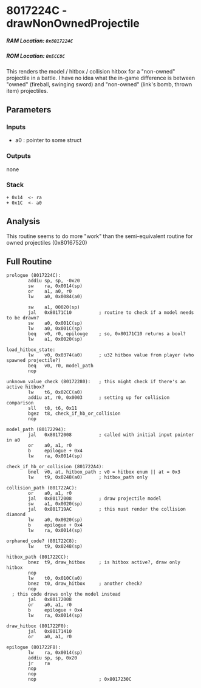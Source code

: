 # 8017224C - drawNonOwnedProjectile
##### RAM Location: `0x8017224C`
##### ROM Location: `0xECC8C`

This renders the model / hitbox / collision hitbox for a "non-owned" projectile in a battle.
I have no idea what the in-game difference is between "owned" (fireball, swinging sword)
and "non-owned" (link's bomb, thrown item) projectiles.

## Parameters
### Inputs
* a0 : pointer to some struct

### Outputs
none

### Stack
```
+ 0x14  <- ra
+ 0x1C  <- a0
```

## Analysis
This routine seems to do more "work" than the semi-equivalent routine for owned projectiles (0x80167520)

## Full Routine
```Assembly
prologue (8017224C):
        addiu sp, sp, -0x20
        sw    ra, 0x0014(sp)
        or    a1, a0, r0
        lw    a0, 0x0084(a0)

        sw    a1, 00020(sp)
        jal   0x80171C10          ; routine to check if a model needs to be drawn?
        sw    a0, 0x001C(sp)
        lw    a0, 0x001C(sp)
        beq   v0, r0, epilouge    ; so, 0x80171C10 returns a bool?
        lw    a1, 0x0020(sp)

load_hitbox_state:
        lw    v0, 0x0374(a0)      ; u32 hitbox value from player (who spawned projectile?)
        beq   v0, r0, model_path
        nop

unknown_value_check (80172280):   ; this might check if there's an active hitbox?
        lw    t6, 0x02CC(a0)
        addiu at, r0, 0x0003      ; setting up for collision comparison
        sll   t8, t6, 0x11
        bgez  t8, check_if_hb_or_collision
        nop

model_path (80172294):
        jal   0x80172008          ; called with initial input pointer in a0
        or    a0, a1, r0
        b     epilogue + 0x4
        lw    ra, 0x0014(sp)

check_if_hb_or_collision (801722A4):
        bnel  v0, at, hitbox_path ; v0 = hitbox enum || at = 0x3
        lw    t9, 0x0248(a0)      ; hitbox_path only

collision_path (801722AC):
        or    a0, a1, r0
        jal   0x80172008          ; draw projectile model
        sw    a1, 0x0020(sp)
        jal   0x801719AC          ; this must render the collision diamond
        lw    a0, 0x0020(sp)
        b     epilogue + 0x4
        lw    ra, 0x0014(sp)

orphaned_code? (801722C8):
        lw    t9, 0x0248(sp)

hitbox_path (801722CC):
        bnez  t9, draw_hitbox     ; is hitbox active?, draw only hitbox
        nop
        lw    t0, 0x010C(a0)
        bnez  t0, draw_hitbox     ; another check?
        nop
  ; this code draws only the model instead
        jal   0x80172008
        or    a0, a1, r0
        b     epilogue + 0x4
        lw    ra, 0x0014(sp)

draw_hitbox (801722F0):
        jal   0x80171410
        or    a0, a1, r0

epilogue (801722F8):
        lw    ra, 0x0014(sp)
        addiu sp, sp, 0x20
        jr    ra
        nop
        nop
        nop                       ; 0x8017230C
```
